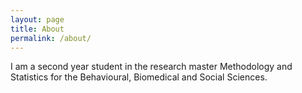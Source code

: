 ```yaml
---
layout: page
title: About
permalink: /about/
---
```


I am a second year student in the research master Methodology and Statistics for the Behavioural, Biomedical and Social Sciences. 